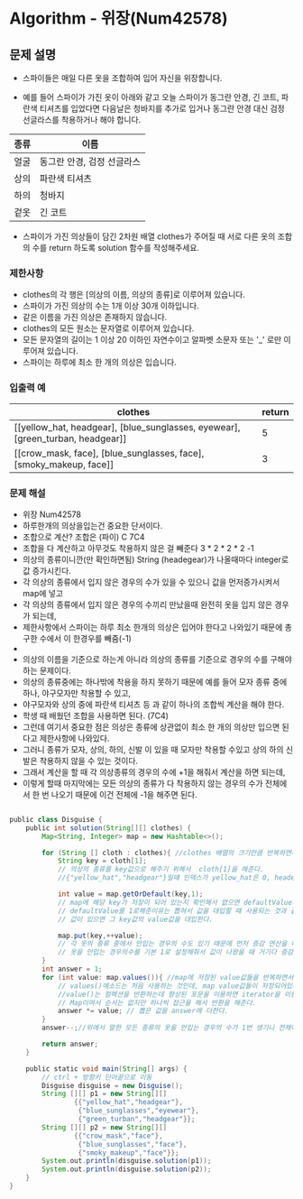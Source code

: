# Algorithm - 위장(Num42578)
## 문제 설명 
* 스파이들은 매일 다른 옷을 조합하여 입어 자신을 위장합니다.

* 예를 들어 스파이가 가진 옷이 아래와 같고 오늘 스파이가 동그란 안경, 긴 코트, 파란색 티셔츠를 입었다면 다음날은 청바지를 추가로 입거나 동그란 안경 대신 검정 선글라스를 착용하거나 해야 합니다.

| 종류 |	이름 |
|----|------|
| 얼굴 |	동그란 안경, 검정 선글라스 |
| 상의 | 파란색 티셔츠 |
| 하의 | 청바지 |
| 겉옷 | 긴 코트 |

* 스파이가 가진 의상들이 담긴 2차원 배열 clothes가 주어질 때 서로 다른 옷의 조합의 수를 return 하도록 solution 함수를 작성해주세요.

### 제한사항
* clothes의 각 행은 [의상의 이름, 의상의 종류]로 이루어져 있습니다.
* 스파이가 가진 의상의 수는 1개 이상 30개 이하입니다.
* 같은 이름을 가진 의상은 존재하지 않습니다.
* clothes의 모든 원소는 문자열로 이루어져 있습니다.
* 모든 문자열의 길이는 1 이상 20 이하인 자연수이고 알파벳 소문자 또는 '_' 로만 이루어져 있습니다.
* 스파이는 하루에 최소 한 개의 의상은 입습니다.

### 입출력 예
| clothes |	return |
|---------| ------- |
| [[yellow_hat, headgear], [blue_sunglasses, eyewear], [green_turban, headgear]] | 5 |
| [[crow_mask, face], [blue_sunglasses, face], [smoky_makeup, face]] | 3 |

### 문제 해설
 * 위장 Num42578
 * 하루한개의 의상을입는건 중요한 단서이다.
 * 조합으로 계산? 조합은 (파이)  C 7C4
 * 조합을 다 계산하고 아무것도 착용하지 않은 걸 빼준다 3 * 2 * 2 * 2 -1
 * 의상의 종류이니깐(만 확인하면됨) String (headegear)가 나올때마다 integer로 값 증가시킨다.
 * 각 의상의 종류에서 입지 않은 경우의 수가 있을 수 있으니 값을 먼저증가시켜서 map에 넣고
 * 각 의상의 종류에서 입지 않은 경우의 수끼리 만났을때 완전히 옷을 입지 않은 경우가 되는데,
 * 제한사항에서 스파이는 하루 최소 한개의 의상은 입어야 한다고 나와있기 때문에 총 구한 수에서 이 한경우를 빼줌(-1)
 *
 * 의상의 이름을 기준으로 하는게 아니라 의상의 종류를 기준으로 경우의 수를 구해야 하는 문제이다.
 * 의상의 종류중에는 하나밖에 착용을 하지 못하기 때문에 예를 들어 모자 종류 중에 하나, 야구모자만 착용할 수 있고,
 * 야구모자와 상의 중에 파란색 티셔츠 등 과 같이 하나의 조합씩 계산을 해야 한다.
 * 학생 때 배웠던 조합을 사용하면 된다. (7C4)
 * 그런데 여기서 중요한 점은 의상은 종류에 상관없이 최소 한 개의 의상만 입으면 된다고 제한사항에 나와있다.
 * 그러니 종류가 모자, 상의, 하의, 신발 이 있을 때 모자만 착용할 수있고 상의 하의 신발은 착용하지 않을 수 있는 것이다.
 * 그래서 계산을 할 때 각 의상종류의 경우의 수에 +1을 해줘서 계산을 하면 되는데,
 * 이렇게 할때 마지막에는 모든 의상의 종류가 다 착용하지 않는 경우의 수가 전체에서 한 번 나오기 때문에 이건 전체에 -1을 해주면 된다.


```groovy

public class Disguise {
    public int solution(String[][] clothes) {
        Map<String, Integer> map = new Hashtable<>();

        for (String [] cloth : clothes){ //clothes 배열의 크기만큼 반복하면서 각 요소씩 뽑는다.
            String key = cloth[1];
            // 의상의 종류를 key값으로 해주기 위해서  cloth[1]을 해준다.
            //{"yellow_hat","headgear"}일때 인덱스가 yellow_hat은 0, headegear는 1이니깐~

            int value = map.getOrDefault(key,1);
            // map에 해당 key가 저장이 되어 있는지 확인해서 없으면 defaultValue의 값을 대입한다.
            // defaultValue를 1로해준이유는 뽑혀서 값을 대입할 때 사용되는 것과 같으니 1로 시작한다.
            // 값이 있으면 그 key값의 value값을 대입한다.

            map.put(key,++value);
            // 각 옷의 종류 중에서 안입는 경우의 수도 있기 때문에 먼저 증감 연산을 해서 값을 넣는다.
            // 옷을 안입는 경우의수를 기본 1로 설정해줘서 값이 나왔을 때 거기다 증감연산을 먼저해서 값을 넣는다.
        }
        int answer = 1;
        for (int value: map.values()){ //map에 저장된 value값들을 반복하면서 하나씩 뽑늗다.
            // values()메소드는 처음 사용하는 것인데, map value값들이 저장되어있다고 생각하면 될 것같다.
            //value()는 컬렉션을 반환하는데 향상된 포문을 이용하면 iterator을 이용해서 포문을 돌아준다.
            // Map이여서 순서는 없지만 하나씩 접근을 해서 반환을 해준다.
            answer *= value; // 뽑은 값을 answer에 더한다.
        }
        answer--;//위에서 말한 모든 종류의 옷을 안입는 경우의 수가 1번 생기니 전체에서 -1을 빼준다.

        return answer;
    }

    public static void main(String[] args) {
        // ctrl + 방향키 단어끝으로 이동
        Disguise disguise = new Disguise();
        String [][] p1 = new String[][]
                {{"yellow_hat","headgear"},
                 {"blue_sunglasses","eyewear"},
                 {"green_turban","headgear"}};
        String [][] p2 = new String[][]
                {{"crow_mask","face"},
                 {"blue_sunglasses","face"},
                 {"smoky_makeup","face"}};
        System.out.println(disguise.solution(p1));
        System.out.println(disguise.solution(p2));
    }
}
```
